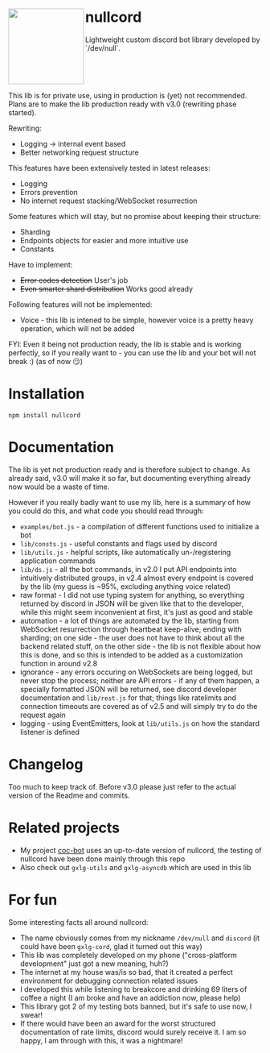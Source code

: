 <div>
<img align="left" src="https://github.com/gXLg/nullcord/assets/65429873/f3408aaf-1d49-428a-ae6f-5a6755c3c5cc" height="150px">
<h1>nullcord</h1>
Lightweight custom discord bot library developed by `/dev/null`.
</div>
<br clear="left">



This lib is for private use, using in production is (yet) not recommended.
Plans are to make the lib production ready with v3.0
(rewriting phase started).

Rewriting:
* Logging -> internal event based
* Better networking request structure

This features have been extensively tested in latest releases:
* Logging
* Errors prevention
* No internet request stacking/WebSocket resurrection

Some features which will stay, but no promise
about keeping their structure:
* Sharding
* Endpoints objects for easier and more intuitive use
* Constants

Have to implement:
* ~~Error codes detection~~ User's job
* ~~Even smarter shard distribution~~ Works good already

Following features will not be implemented:
* Voice - this lib is intened to be simple, however voice
is a pretty heavy operation, which will not be added

FYI: Even it being not production ready, the lib is stable and is working perfectly,
so if you really want to - you can use the lib and your bot will not break :)
(as of now :smirk:)

# Installation

```
npm install nullcord
```

# Documentation
The lib is yet not production ready and is therefore subject to change.
As already said, v3.0 will make it so far, but documenting everything
already now would be a waste of time.

However if you really badly want to use my lib, here is a summary of
how you could do this, and what code you should read through:

* `examples/bot.js` - a compilation of different functions used
to initialize a bot
* `lib/consts.js` - useful constants and flags used by discord
* `lib/utils.js` - helpful scripts, like automatically un-/registering
application commands
* `lib/ds.js` - all the bot commands, in v2.0 I put API endpoints
into intuitively distributed groups, in v2.4 almost every endpoint is
covered by the lib (my guess is ~95%, excluding anything voice related)
* raw format - I did not use typing system for anything, so everything
returned by discord in JSON will be given like that to the developer,
while this might seem inconvenient at first, it's just as good and stable
* automation - a lot of things are automated by the lib, starting from
WebSocket resurrection through heartbeat keep-alive, ending with sharding;
on one side - the user does not have to think about all the backend
related stuff, on the other side - the lib is not flexible about how
this is done, and so this is intended to be added as a customization
function in around v2.8
* ignorance - any errors occuring on WebSockets are being logged, but
never stop the process; neither are API errors - if any of them
happen, a specially formatted JSON will be returned, see discord
developer documentation and `lib/rest.js` for that; things like
ratelimits and connection timeouts are covered as of v2.5 and will simply
try to do the request again
* logging - using EventEmitters, look at `lib/utils.js` on how
the standard listener is defined

# Changelog
Too much to keep track of. Before v3.0 please just refer to the actual
version of the Readme and commits.

# Related projects
* My project [coc-bot](https://github.com/gXLg/coc-bot) uses an
up-to-date version of nullcord, the testing of nullcord have been
done mainly through this repo
* Also check out `gxlg-utils` and `gxlg-asyncdb` which are used in this lib

# For fun
Some interesting facts all around nullcord:
* The name obviously comes from my nickname `/dev/null` and `discord`
(it could have been `gxlg-cord`, glad it turned out this way)
* This lib was completely developed on my phone
("cross-platform development" just got a new meaning, huh?)
* The internet at my house was/is so bad, that it created a perfect
environment for debugging connection related issues
* I developed this while listening to breakcore and drinking
69 liters of coffee a night (I am broke and have an addiction now, please help)
* This library got 2 of my testing bots banned, but it's safe
to use now, I swear!
* If there would have been an award for the worst structured documentation
of rate limits, discord would surely receive it. I am so happy, I am through
with this, it was a nightmare!
